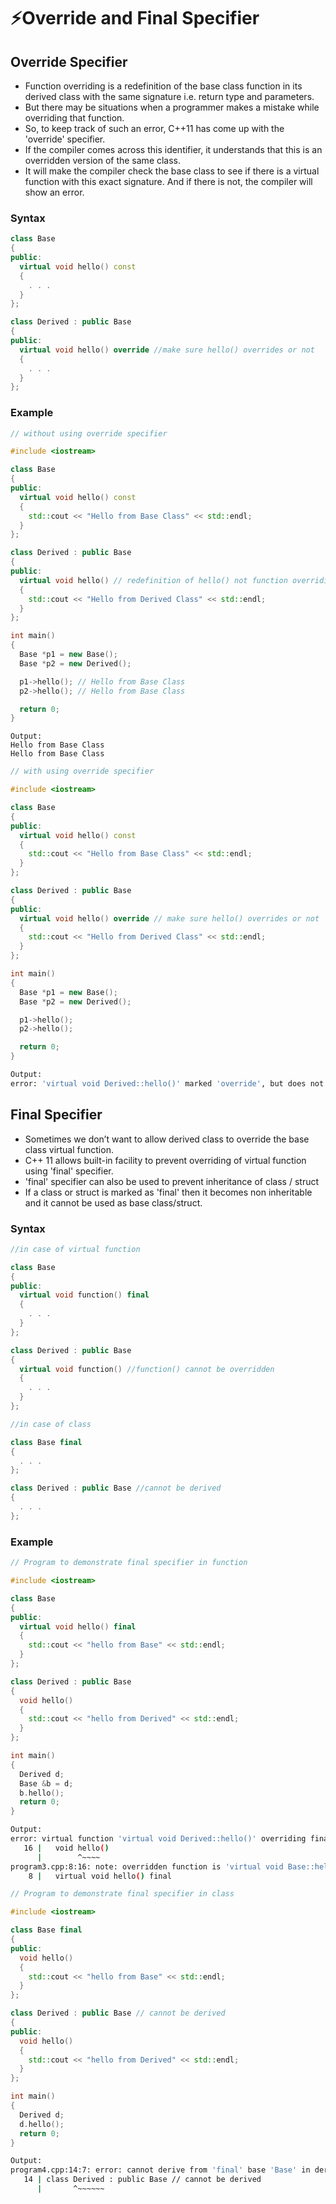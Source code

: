 # ⚡Override and Final Specifier

## Override Specifier

- Function overriding is a redefinition of the base class function in its derived class with the same signature i.e. return type and parameters.
- But there may be situations when a programmer makes a mistake while overriding that function.
- So, to keep track of such an error, C++11 has come up with the 'override' specifier.
- If the compiler comes across this identifier, it understands that this is an overridden version of the same class.
- It will make the compiler check the base class to see if there is a virtual function with this exact signature. And if there is not, the compiler will show an error.

### Syntax

```cpp
class Base
{
public:
  virtual void hello() const
  {
    . . .
  }
};

class Derived : public Base
{
public:
  virtual void hello() override //make sure hello() overrides or not
  {
    . . .
  }
};
```

### Example

```cpp
// without using override specifier

#include <iostream>

class Base
{
public:
  virtual void hello() const
  {
    std::cout << "Hello from Base Class" << std::endl;
  }
};

class Derived : public Base
{
public:
  virtual void hello() // redefinition of hello() not function overriding
  {
    std::cout << "Hello from Derived Class" << std::endl;
  }
};

int main()
{
  Base *p1 = new Base();
  Base *p2 = new Derived();

  p1->hello(); // Hello from Base Class
  p2->hello(); // Hello from Base Class

  return 0;
}

```

```
Output:
Hello from Base Class
Hello from Base Class
```

```cpp
// with using override specifier

#include <iostream>

class Base
{
public:
  virtual void hello() const
  {
    std::cout << "Hello from Base Class" << std::endl;
  }
};

class Derived : public Base
{
public:
  virtual void hello() override // make sure hello() overrides or not
  {
    std::cout << "Hello from Derived Class" << std::endl;
  }
};

int main()
{
  Base *p1 = new Base();
  Base *p2 = new Derived();

  p1->hello();
  p2->hello();

  return 0;
}

```

```bash
Output:
error: 'virtual void Derived::hello()' marked 'override', but does not override virtual void hello() override // make sure hello() overrides or not
```

## Final Specifier

- Sometimes we don’t want to allow derived class to override the base class virtual function.
- C++ 11 allows built-in facility to prevent overriding of virtual function using 'final' specifier.
- 'final' specifier can also be used to prevent inheritance of class / struct
- If a class or struct is marked as 'final' then it becomes non inheritable and it cannot be used as base class/struct.

### Syntax

```cpp
//in case of virtual function

class Base
{
public:
  virtual void function() final
  {
    . . .
  }
};

class Derived : public Base
{
  virtual void function() //function() cannot be overridden
  {
    . . .
  }
};
```

```cpp
//in case of class

class Base final
{
  . . .
};

class Derived : public Base //cannot be derived
{
  . . .
};
```

### Example

```cpp
// Program to demonstrate final specifier in function

#include <iostream>

class Base
{
public:
  virtual void hello() final
  {
    std::cout << "hello from Base" << std::endl;
  }
};

class Derived : public Base
{
  void hello()
  {
    std::cout << "hello from Derived" << std::endl;
  }
};

int main()
{
  Derived d;
  Base &b = d;
  b.hello();
  return 0;
}

```

```bash
Output:
error: virtual function 'virtual void Derived::hello()' overriding final function
   16 |   void hello()
      |        ^~~~~
program3.cpp:8:16: note: overridden function is 'virtual void Base::hello()'
    8 |   virtual void hello() final
```

```cpp
// Program to demonstrate final specifier in class

#include <iostream>

class Base final
{
public:
  void hello()
  {
    std::cout << "hello from Base" << std::endl;
  }
};

class Derived : public Base // cannot be derived
{
public:
  void hello()
  {
    std::cout << "hello from Derived" << std::endl;
  }
};

int main()
{
  Derived d;
  d.hello();
  return 0;
}

```

```bash
Output:
program4.cpp:14:7: error: cannot derive from 'final' base 'Base' in derived type 'Derived'
   14 | class Derived : public Base // cannot be derived
      |       ^~~~~~~
```
